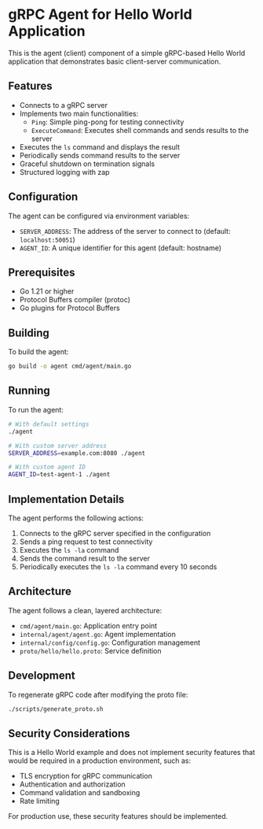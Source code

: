 # gRPC Agent for Hello World Application

This is the agent (client) component of a simple gRPC-based Hello World application that demonstrates basic client-server communication.

## Features

- Connects to a gRPC server
- Implements two main functionalities:
  - `Ping`: Simple ping-pong for testing connectivity
  - `ExecuteCommand`: Executes shell commands and sends results to the server
- Executes the `ls` command and displays the result
- Periodically sends command results to the server
- Graceful shutdown on termination signals
- Structured logging with zap

## Configuration

The agent can be configured via environment variables:

- `SERVER_ADDRESS`: The address of the server to connect to (default: `localhost:50051`)
- `AGENT_ID`: A unique identifier for this agent (default: hostname)

## Prerequisites

- Go 1.21 or higher
- Protocol Buffers compiler (protoc)
- Go plugins for Protocol Buffers

## Building

To build the agent:

```bash
go build -o agent cmd/agent/main.go
```

## Running

To run the agent:

```bash
# With default settings
./agent

# With custom server address
SERVER_ADDRESS=example.com:8080 ./agent

# With custom agent ID
AGENT_ID=test-agent-1 ./agent
```

## Implementation Details

The agent performs the following actions:

1. Connects to the gRPC server specified in the configuration
2. Sends a ping request to test connectivity
3. Executes the `ls -la` command
4. Sends the command result to the server
5. Periodically executes the `ls -la` command every 10 seconds

## Architecture

The agent follows a clean, layered architecture:

- `cmd/agent/main.go`: Application entry point
- `internal/agent/agent.go`: Agent implementation
- `internal/config/config.go`: Configuration management
- `proto/hello/hello.proto`: Service definition

## Development

To regenerate gRPC code after modifying the proto file:

```bash
./scripts/generate_proto.sh
```

## Security Considerations

This is a Hello World example and does not implement security features that would be required in a production environment, such as:

- TLS encryption for gRPC communication
- Authentication and authorization
- Command validation and sandboxing
- Rate limiting

For production use, these security features should be implemented.
